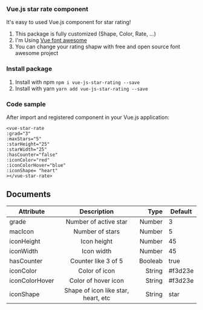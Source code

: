 ### Vue.js star rate component

It's easy to used Vue.js component for star rating!

1. This package is fully customized (Shape, Color, Rate, ...)
2. I'm Using [Vue font awesome][1]
3. You can change your rating shapw with free and open source font awesome project

### Install package

1. Install with npm `npm i vue-js-star-rating --save`
2. Install with yarn `yarn add vue-js-star-rating --save`

### Code sample

After import and registered component in your Vue.js application:

```
<vue-star-rate
:grad="3"
:maxStars="5"
:starHeight="25"
:starWidth="25"
:hasCounter="false"
:iconColor="red"
:iconColorHover="blue"
:iconShape= "heart"
></vue-star-rate>
```

## Documents

| Attribute      |             Description             |    Type | Default |
| -------------- | :---------------------------------: | ------: | ------- |
| grade          |        Number of active star        |  Number | 3       |
| macIcon        |           Number of stars           |  Number | 5       |
| iconHeight     |             Icon height             |  Number | 45      |
| iconWidth      |             Icon width              |  Number | 45      |
| hasCounter     |         Counter like 3 of 5         | Booleab | true    |
| iconColor      |            Color of icon            |  String | #f3d23e |
| iconColorHover |         Color of hover icon         |  String | #f3d23e |
| iconShape      | Shape of icon like star, heart, etc |  String | star    |

[1]: https://www.npmjs.com/package/vue-awesome
